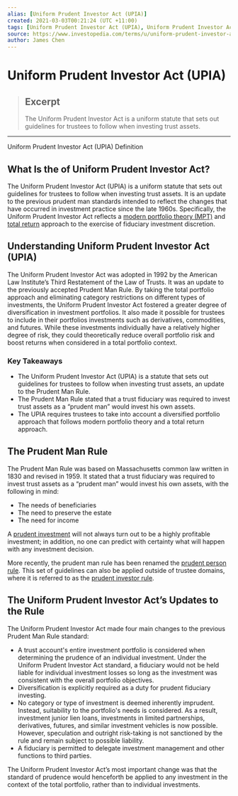 ```yaml
---
alias: [Uniform Prudent Investor Act (UPIA)]
created: 2021-03-03T00:21:24 (UTC +11:00)
tags: [Uniform Prudent Investor Act (UPIA), Uniform Prudent Investor Act (UPIA) Definition]
source: https://www.investopedia.com/terms/u/uniform-prudent-investor-act.asp
author: James Chen
---
```


# Uniform Prudent Investor Act (UPIA)

> ## Excerpt
> The Uniform Prudent Investor Act is a uniform statute that sets out guidelines for trustees to follow when investing trust assets.

---

Uniform Prudent Investor Act (UPIA) Definition
## What Is the of Uniform Prudent Investor Act?

The Uniform Prudent Investor Act (UPIA) is a uniform statute that sets out guidelines for trustees to follow when investing trust assets. It is an update to the previous prudent man standards intended to reflect the changes that have occurred in investment practice since the late 1960s. Specifically, the Uniform Prudent Investor Act reflects a [modern portfolio theory (MPT)](https://www.investopedia.com/terms/m/modernportfoliotheory.asp) and [total return](https://www.investopedia.com/terms/t/totalreturn.asp) approach to the exercise of fiduciary investment discretion.

## Understanding Uniform Prudent Investor Act (UPIA)

The Uniform Prudent Investor Act was adopted in 1992 by the American Law Institute’s Third Restatement of the Law of Trusts. It was an update to the previously accepted Prudent Man Rule. By taking the total portfolio approach and eliminating category restrictions on different types of investments, the Uniform Prudent Investor Act fostered a greater degree of diversification in investment portfolios. It also made it possible for trustees to include in their portfolios investments such as derivatives, commodities, and futures. While these investments individually have a relatively higher degree of risk, they could theoretically reduce overall portfolio risk and boost returns when considered in a total portfolio context.

### Key Takeaways

-   The Uniform Prudent Investor Act (UPIA) is a statute that sets out guidelines for trustees to follow when investing trust assets, an update to the Prudent Man Rule.
-   The Prudent Man Rule stated that a trust fiduciary was required to invest trust assets as a “prudent man” would invest his own assets.
-   The UPIA requires trustees to take into account a diversified portfolio approach that follows modern portfolio theory and a total return approach.

## The Prudent Man Rule

The Prudent Man Rule was based on Massachusetts common law written in 1830 and revised in 1959. It stated that a trust fiduciary was required to invest trust assets as a “prudent man” would invest his own assets, with the following in mind:

-   The needs of beneficiaries
-   The need to preserve the estate
-   The need for income

A [prudent investment](https://www.investopedia.com/terms/p/prudent-investment.asp) will not always turn out to be a highly profitable investment; in addition, no one can predict with certainty what will happen with any investment decision.

More recently, the prudent man rule has been renamed the [prudent person rule](https://www.investopedia.com/terms/p/prudentmanrule.asp). This set of guidelines can also be applied outside of trustee domains, where it is referred to as the [prudent investor rule](https://www.investopedia.com/terms/p/prudent-investor-rule.asp).

## The Uniform Prudent Investor Act’s Updates to the Rule

The Uniform Prudent Investor Act made four main changes to the previous Prudent Man Rule standard:

-   A trust account's entire investment portfolio is considered when determining the prudence of an individual investment. Under the Uniform Prudent Investor Act standard, a fiduciary would not be held liable for individual investment losses so long as the investment was consistent with the overall portfolio objectives.
-   Diversification is explicitly required as a duty for prudent fiduciary investing.
-   No category or type of investment is deemed inherently imprudent. Instead, suitability to the portfolio's needs is considered. As a result, investment junior lien loans, investments in limited partnerships, derivatives, futures, and similar investment vehicles is now possible. However, speculation and outright risk-taking is not sanctioned by the rule and remain subject to possible liability.
-   A fiduciary is permitted to delegate investment management and other functions to third parties.

The Uniform Prudent Investor Act’s most important change was that the standard of prudence would henceforth be applied to any investment in the context of the total portfolio, rather than to individual investments.
